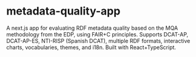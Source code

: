 # metadata-quality-app
A next.js app for evaluating RDF metadata quality based on the MQA methodology from the EDP, using FAIR+C principles. Supports DCAT-AP, DCAT-AP-ES, NTI-RISP (Spanish DCAT), multiple RDF formats, interactive charts, vocabularies, themes, and i18n. Built with React+TypeScript. 
